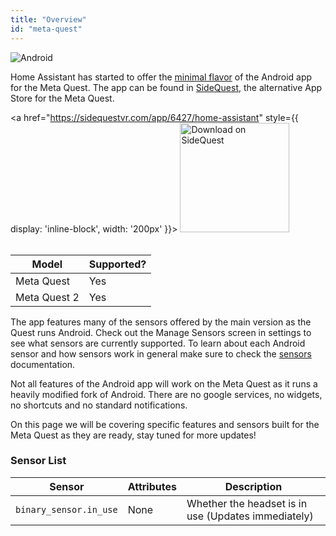 ```yaml
---
title: "Overview"
id: "meta-quest"
---
```


![Android](/assets/android.svg)<br />

Home Assistant has started to offer the [minimal flavor](/core/android-flavors.md) of the Android app for the Meta Quest. The app can be found in [SideQuest](https://www.sidequestvr.com), the alternative App Store for the Meta Quest.

<a href="https://sidequestvr.com/app/6427/home-assistant" style={{ display: 'inline-block', width: '200px' }}>
    <img class="download-badge" width="175" src="https://sidequestvr.com/assets/images/branding/Get-it-on-SIDEQUEST.png" alt="Download on SideQuest" />
</a>
<br /><br />


| Model | Supported? |
| ----- | --------- |
| Meta Quest | Yes |
| Meta Quest 2 | Yes |

The app features many of the sensors offered by the main version as the Quest runs Android. Check out the Manage Sensors screen in settings to see what sensors are currently supported. To learn about each Android sensor and how sensors work in general make sure to check the [sensors](/core/sensors.md#android-sensors) documentation.

Not all features of the Android app will work on the Meta Quest as it runs a heavily modified fork of Android. There are no google services, no widgets, no shortcuts and no standard notifications.

On this page we will be covering specific features and sensors built for the Meta Quest as they are ready, stay tuned for more updates!

### Sensor List

| Sensor | Attributes | Description |
| --------- | --------- | ----------- |
|`binary_sensor.in_use` | None | Whether the headset is in use (Updates immediately) |
